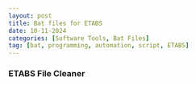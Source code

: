 ```yaml
---
layout: post
title: Bat files for ETABS
date: 10-11-2024
categories: [Software Tools, Bat Files]
tag: [bat, programming, automation, script, ETABS]
---
```


### ETABS File Cleaner
```bat

```